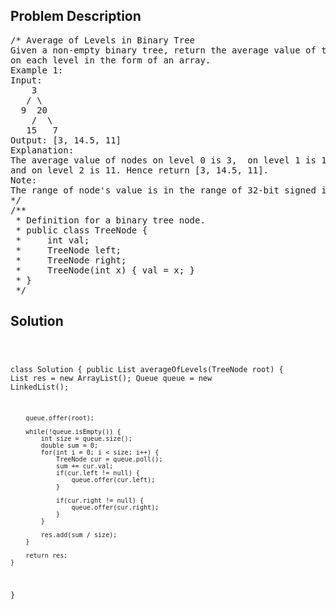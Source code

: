 <!--
<style>
  body { font-family: Arial, sans-serif; }
  .container { max-width: 500px; margin: auto; padding: 20px; }
  .comment-block { background-color: #f9f9f9; padding: 10px; border-left: 5px solid #ccc; }
  .code-block { background-color: #f4f4f4; padding: 10px; border: 1px solid #ddd; }
</style>
-->

<div class='container'>
<h2>Problem Description</h2>
<div class='comment-block'>
<pre>
/* Average of Levels in Binary Tree
Given a non-empty binary tree, return the average value of the nodes 
on each level in the form of an array.
Example 1:
Input:
    3
   / \
  9  20
    /  \
   15   7
Output: [3, 14.5, 11]
Explanation:
The average value of nodes on level 0 is 3,  on level 1 is 14.5, 
and on level 2 is 11. Hence return [3, 14.5, 11].
Note:
The range of node's value is in the range of 32-bit signed integer.
*/
/**
 * Definition for a binary tree node.
 * public class TreeNode {
 *     int val;
 *     TreeNode left;
 *     TreeNode right;
 *     TreeNode(int x) { val = x; }
 * }
 */
</pre>
</div>

<h2>Solution</h2>
<div class='code-block'>
<pre><code class='language-java'>

class Solution {
    public List<Double> averageOfLevels(TreeNode root) {
        List<Double> res = new ArrayList<Double>();
        Queue<TreeNode> queue = new LinkedList<TreeNode>();
        
        queue.offer(root);
        
        while(!queue.isEmpty()) {
            int size = queue.size();
            double sum = 0;
            for(int i = 0; i < size; i++) {
                TreeNode cur = queue.poll();
                sum += cur.val;
                if(cur.left != null) {
                    queue.offer(cur.left);
                }
                
                if(cur.right != null) {
                    queue.offer(cur.right);
                }
            }
            
            res.add(sum / size);
        }
        
        return res;
    }
}</code></pre>
</div>
</div>
